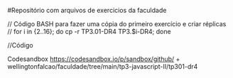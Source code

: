 #Repositório com arquivos de exercicios da faculdade


// Código BASH para fazer uma cópia do primeiro exercício e criar réplicas
// for i in {2..16}; do cp -r TP3.01-DR4 TP3.$i-DR4; done


//Código

Codesandbox
https://codesandbox.io/p/sandbox/github/ + wellingtonfalcao/faculdade/tree/main/tp3-javascript-II/tp301-dr4